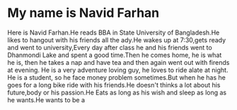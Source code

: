 <h1>My name is Navid Farhan</h1>

Here is Navid Farhan.He reads BBA in State University of Bangladesh.He likes to hangout with his friends all the ady.He wakes up at 7:30,gets ready and went to university,Every day after class he and his friends went to Dhanmondi Lake and spent a good time.Then he comes home, he is  what he is, then he takes a nap and have tea and then again went out with firends at evening. He is a very adventure loving guy, he loves to ride alate at night. He is a student, so he face money problem sometimes.But when he has he goes for a long bike ride with his friends.He doesn't thinks a lot about his future,body or his passion.He Eats as long as his wish and sleep as long as he wants.He wants to be a 
